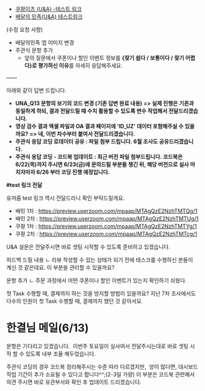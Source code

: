 - [쿠팡이츠 (U&A) -테스트 링크](https://ovey.kr/ovey/mobile/survey-intro.action?surveyNo=215110&previewKey=TYvULWlS2F)
- [배달의 민족(U&A) 테스트링크](https://ovey.kr/ovey/mobile/survey-intro.action?surveyNo=215107&previewKey=85spxfTCBe)

(수정 요청 사항)
- 배달의민족 앱 이미지 변경
- 주관식 문항 추가
	- 앞의 질문에서 쿠폰이나 할인 이벤트 정보를 **{찾기 쉽다 / 보통이다 / 찾기 어렵다}로 평가하신 이유**를 자세히 응답해주세요. 


——

아래와 같이 답변 드립니다. 

- **UNA_Q13 문항의 보기의 코드 변경 (기존 답변 완료 내용) => 실제 진행은 기존과 동일하게 하되, 결과 전달드릴 때 수치 활용할 수 있도록 변수 작업해서 전달드리겠습니다.**
- **영상 검수 결과 엑셀 파일과 OA 결과 페이지에 'ID_UZ' 데이터 포함해주실 수 있을까요? => 네, 이번 차수부터 붙여서 전달드리겠습니다.** 
- **주관식 응답 코딩 로데이터 공유 : 파일 첨부 드립니다. 6월 조사도 공유드리겠습니다.** 
- **주관식 응답 코딩 - 코드북 업데이트 : 최근 버전 파일 첨부드립니다. 코드북은 6/22(목)까지 주시면 6/23(금)에 문의드릴 부분들 챙긴 뒤, 해당 버전으로 실사 마치자마자 6/26 부터 코딩 진행 예정입니다.** 

**#test 링크 전달**

유저줌 test 링크 역시 전달드리니 확인 부탁드릴게요. 
- 배민 1차 : <a href="https://preview.userzoom.com/mpaap/MTAgQzE2NzhTMTQg/1" rel="noopener" class="external-link" target="_blank"><u>https://preview.userzoom.com/mpaap/MTAgQzE2NzhTMTQg/1</u></a>
- 배민 2차 : <a href="https://preview.userzoom.com/mpaap/MTAgQzE2NzhTMTUg/1" rel="noopener" class="external-link" target="_blank"><u>https://preview.userzoom.com/mpaap/MTAgQzE2NzhTMTUg/1</u></a>
- 쿠팡 1차 : <a href="https://preview.userzoom.com/mpaap/MTAgQzE2NzhTMTYg/1" rel="noopener" class="external-link" target="_blank"><u>https://preview.userzoom.com/mpaap/MTAgQzE2NzhTMTYg/1</u></a>
- 쿠팡 2차 : <a href="https://preview.userzoom.com/mpaap/MTAgQzE2NzhTMTcg/1" rel="noopener" class="external-link" target="_blank"><u>https://preview.userzoom.com/mpaap/MTAgQzE2NzhTMTcg/1</u></a>


U&A 설문은 전달주시면 바로 셋팅 시작할 수 있도록 준비하고 있겠습니다. 



피드백 드릴 내용
ㄴ 리뷰 작성할 수 있는 상태가 되기 전에 태스크를 수행하신 분들이 계신 것 같은데요. 이 부분을 관리할 수 있을까요?

문항 추가
ㄴ 주문 과정에서 어떤 쿠폰이나 할인 이벤트가 있는지 확인하기 쉬웠다.

첫 Task 수행할 때, 결제까지 하는 것을 방지할 방법이 있을까요? 지난 7차 조사에서도 다수의 인원이 첫 Task 수행할 때, 결제까지 했던 것 같아서요.


# 한결님 메일(6/13)
문항은 기다리고 있겠습니다. 
이번주 토요일이 실사여서 전달주시는대로 바로 셋팅 시작 할 수 있도록 내부 조율 해두었습니다. 

주관식 코딩의 경우 코드북 정리해주시는 수준 따라 다르겠지만, 
양이 많다면, 대시보드 작업 기간이 추가 소요될 수 있다고 합니다^^;(2-3일 가량) 이 부분은 코드북 관련해서 의견 주시면 바로 유관부서와 확인 후 업데이트 드리겠습니다.